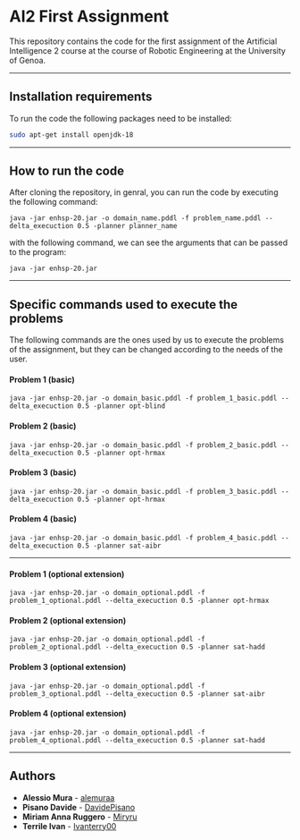 # AI2 First Assignment
This repository contains the code for the first assignment of the Artificial Intelligence 2 course at the course of Robotic Engineering at the University of Genoa.

---------------------------------------
## Installation requirements
To run the code the following packages need to be installed:

```bash
sudo apt-get install openjdk-18
```

----------------------------------
## How to run the code
After cloning the repository, in genral, you can run the code by executing the following command:

```
java -jar enhsp-20.jar -o domain_name.pddl -f problem_name.pddl --delta_execuction 0.5 -planner planner_name
```
with the following command, we can see the arguments that can be passed to the program:

```
java -jar enhsp-20.jar 
```
------------------------------------------
## Specific commands used to execute the problems
The following commands are the ones used by us to execute the problems of the assignment, but they can be changed according to the needs of the user.
#### Problem 1 (basic)
```
java -jar enhsp-20.jar -o domain_basic.pddl -f problem_1_basic.pddl --delta_execuction 0.5 -planner opt-blind
```

#### Problem 2 (basic)
```
java -jar enhsp-20.jar -o domain_basic.pddl -f problem_2_basic.pddl --delta_execuction 0.5 -planner opt-hrmax
```

#### Problem 3 (basic)
```
java -jar enhsp-20.jar -o domain_basic.pddl -f problem_3_basic.pddl --delta_execuction 0.5 -planner opt-hrmax
```

#### Problem 4 (basic)
```
java -jar enhsp-20.jar -o domain_basic.pddl -f problem_4_basic.pddl --delta_execuction 0.5 -planner sat-aibr
```

------------------------------------

#### Problem 1 (optional extension)
```
java -jar enhsp-20.jar -o domain_optional.pddl -f problem_1_optional.pddl --delta_execuction 0.5 -planner opt-hrmax
```

#### Problem 2 (optional extension)
```
java -jar enhsp-20.jar -o domain_optional.pddl -f problem_2_optional.pddl --delta_execuction 0.5 -planner sat-hadd
```

#### Problem 3 (optional extension)
```
java -jar enhsp-20.jar -o domain_optional.pddl -f problem_3_optional.pddl --delta_execuction 0.5 -planner sat-aibr
```

#### Problem 4 (optional extension)
```
java -jar enhsp-20.jar -o domain_optional.pddl -f problem_4_optional.pddl --delta_execuction 0.5 -planner sat-hadd
```
------------------------------------
## Authors

* **Alessio Mura** - [alemuraa](https://github.com/alemuraa)
* **Pisano Davide** - [DavidePisano](https://github.com/DavidePisano)
* **Miriam Anna Ruggero** - [Miryru](https://github.com/Miryru)
* **Terrile Ivan** - [Ivanterry00](https://github.com/Ivanterry00)
